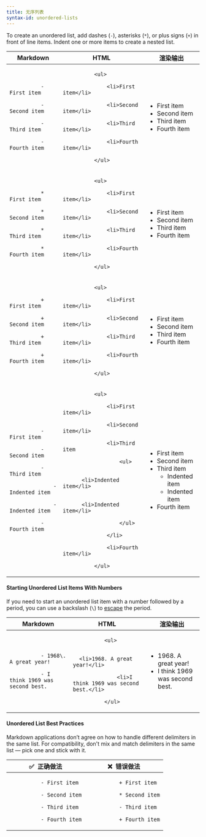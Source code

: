 ```yaml
---
title: 无序列表
syntax-id: unordered-lists
---
```


To create an unordered list, add dashes (`-`), asterisks (`*`), or plus signs (`+`) in front of line items. Indent one or more items to create a nested list.

<table class="table table-bordered">
  <thead class="thead-light">
    <tr>
      <th>Markdown</th>
      <th>HTML</th>
      <th>渲染输出</th>
    </tr>
  </thead>
  <tbody>
    <tr>
      <td>
        <code class="highlighter-rouge">
          - First item<br/>
          - Second item<br/>
          - Third item<br/>
          - Fourth item
        </code>
      </td>
      <td>
        <code class="highlighter-rouge">
          &lt;ul&gt;<br>
            &nbsp;&nbsp;&lt;li&gt;First item&lt;/li&gt;<br/>
            &nbsp;&nbsp;&lt;li&gt;Second item&lt;/li&gt;<br/>
            &nbsp;&nbsp;&lt;li&gt;Third item&lt;/li&gt;<br/>
            &nbsp;&nbsp;&lt;li&gt;Fourth item&lt;/li&gt;<br/>
          &lt;/ul&gt;
        </code>
      </td>
      <td>
        <ul>
          <li>First item</li>
          <li>Second item</li>
          <li>Third item</li>
          <li>Fourth item</li>
        </ul>
      </td>
    </tr>
    <tr>
      <td>
        <code class="highlighter-rouge">
          * First item<br/>
          * Second item<br>
          * Third item<br/>
          * Fourth item
        </code>
      </td>
      <td>
        <code class="highlighter-rouge">
          &lt;ul&gt;<br>
            &nbsp;&nbsp;&lt;li&gt;First item&lt;/li&gt;<br/>
            &nbsp;&nbsp;&lt;li&gt;Second item&lt;/li&gt;<br/>
            &nbsp;&nbsp;&lt;li&gt;Third item&lt;/li&gt;<br/>
            &nbsp;&nbsp;&lt;li&gt;Fourth item&lt;/li&gt;<br/>
          &lt;/ul&gt;
        </code>
      </td>
      <td>
        <ul>
          <li>First item</li>
          <li>Second item</li>
          <li>Third item</li>
          <li>Fourth item</li>
        </ul>
      </td>
    </tr>
    <tr>
      <td>
        <code class="highlighter-rouge">
          + First item<br/>
          + Second item<br/>
          + Third item<br/>
          + Fourth item
        </code>
      </td>
      <td>
        <code class="highlighter-rouge">
          &lt;ul&gt;<br>
            &nbsp;&nbsp;&lt;li&gt;First item&lt;/li&gt;<br/>
            &nbsp;&nbsp;&lt;li&gt;Second item&lt;/li&gt;<br/>
            &nbsp;&nbsp;&lt;li&gt;Third item&lt;/li&gt;<br/>
            &nbsp;&nbsp;&lt;li&gt;Fourth item&lt;/li&gt;<br/>
          &lt;/ul&gt;
        </code>
      </td>
      <td>
        <ul>
          <li>First item</li>
          <li>Second item</li>
          <li>Third item</li>
          <li>Fourth item</li>
        </ul>
      </td>
    </tr>
    <tr>
      <td>
        <code class="highlighter-rouge">
          - First item<br/>
          - Second item<br/>
          - Third item<br/>
          &nbsp;&nbsp;&nbsp;&nbsp;- Indented item<br/>
          &nbsp;&nbsp;&nbsp;&nbsp;- Indented item<br/>
          - Fourth item
        </code>
      </td>
      <td>
        <code class="highlighter-rouge">
          &lt;ul&gt;<br/>
            &nbsp;&nbsp;&lt;li&gt;First item&lt;/li&gt;<br/>
            &nbsp;&nbsp;&lt;li&gt;Second item&lt;/li&gt;<br/>
            &nbsp;&nbsp;&lt;li&gt;Third item<br/>
              &nbsp;&nbsp;&nbsp;&nbsp;&lt;ul&gt;<br/>
                &nbsp;&nbsp;&nbsp;&nbsp;&nbsp;&nbsp;&lt;li&gt;Indented item&lt;/li&gt;<br/>
                &nbsp;&nbsp;&nbsp;&nbsp;&nbsp;&nbsp;&lt;li&gt;Indented item&lt;/li&gt;<br/>
              &nbsp;&nbsp;&nbsp;&nbsp;&lt;/ul&gt;<br/>
            &nbsp;&nbsp;&lt;/li&gt;<br/>
            &nbsp;&nbsp;&lt;li&gt;Fourth item&lt;/li&gt;<br/>
          &lt;/ul&gt;
        </code>
      </td>
      <td>
        <ul>
          <li>First item</li>
          <li>Second item</li>
          <li>Third item
            <ul>
              <li>Indented item</li>
              <li>Indented item</li>
            </ul>
          </li>
          <li>Fourth item</li>
        </ul>
      </td>
    </tr>
  </tbody>
</table>

#### Starting Unordered List Items With Numbers

If you need to start an unordered list item with a number followed by a period, you can use a backslash (`\`) to [escape](#escaping-characters) the period.

<table class="table table-bordered">
  <thead class="thead-light">
    <tr>
      <th>Markdown</th>
      <th>HTML</th>
      <th>渲染输出</th>
    </tr>
  </thead>
  <tbody>
    <tr>
      <td>
        <code class="highlighter-rouge">
          - 1968\. A great year!<br/>
          - I think 1969 was second best.
        </code>
      </td>
      <td>
        <code class="highlighter-rouge">
          &lt;ul&gt;<br>
            &nbsp;&nbsp;&lt;li&gt;1968. A great year!&lt;/li&gt;<br/>
            &nbsp;&nbsp;&lt;li&gt;I think 1969 was second best.&lt;/li&gt;<br/>
          &lt;/ul&gt;
        </code>
      </td>
      <td>
        <ul>
          <li>1968. A great year!</li>
          <li>I think 1969 was second best.</li>
        </ul>
      </td>
    </tr>
  </tbody>
</table>

#### Unordered List Best Practices

Markdown applications don’t agree on how to handle different delimiters in the same list. For compatibility, don't mix and match delimiters in the same list — pick one and stick with it.

<table class="table table-bordered">
  <thead class="thead-light">
    <tr>
      <th>✅&nbsp; 正确做法</th>
      <th>❌&nbsp; 错误做法</th>
    </tr>
  </thead>
  <tbody>
    <tr>
      <td>
        <code class="highlighter-rouge">
          - First item<br>
          - Second item<br>
          - Third item<br>
          - Fourth item
        </code>
      </td>
      <td>
        <code class="highlighter-rouge">
          + First item<br>
          * Second item<br>
          - Third item<br>
          + Fourth item
        </code>
      </td>
    </tr>
  </tbody>
</table>
